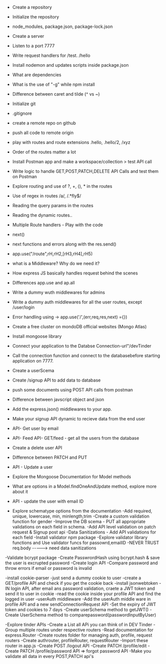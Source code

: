 - Create a repository
- Initialize the repository
- node_modules, package.json, package-lock.json
- Create a server
- Listen to a port 7777
- Write request handlers for /test. /hello
- Install nodemon and updates scripts inside package.json
- What are dependencies
- What is the use of "-g" while npm install
- Difference between caret and tilde (^ vs ~)

- Initialize git
- .gitignore
- create a remote repo on github
- push all code to remote origin
- play with routes and route extensions .hello, .hello/2, /xyz
- Order of the routes matter a lot
- Install Postman app and make a workspace/collection > test API call 
- Write logic to handle GET,POST,PATCH,DELETE API Calls and test them on Postman
- Explore routing and use of ?, +, (), * in the routes
- Use of regex in routes /a/, /.*fly$/
- Reading the query params in the routes
- Reading the dynamic routes..

- Multiple Route handlers - Play with the code
- next()
- next functions and errors along with the res.send()
- app.use("/route",rH,rH2,[rH3,rH4],rH5)
- what is a Middleware? Why do we need it?
- How express JS basically handles request behind the scenes
- Differences app.use and ap.all
- Write a dummy wuth middlewares for admins
- Write a dummy auth middlewares for all the user routes, except /user/login
- Error handling using -> app.use('/',(err,req,res,next) ={})
- Create a free cluster on mondoDB official websites (Mongo Atlas)
- Install mongoose library
- Connect your application to the Databse Connection-url"/devTinder
- Call the connection function and connect to the databasebefore starting application on 7777.
- Create a userScema
- Create /signup API to add data to database
- push some documents using POST  API calls from postman

- Difference between javscript object and json
- Add the express.json() middlewares to your app.
- Make your signup API dynamic to recieve data from the end user

- API- Get user by email
- API- Feed API- GET/feed - get all the users from the database
- Create a delete user API
- Difference between PATCH and PUT
- API - Update a user
- Explore the Mongoose Documentation for Model methods
- What are options in a Model.findOneAndUpdate method, explore more about it
- API - update the user with email ID

- Explore schematype options from the documentation
-Add required, unique, lowercase, min, minlength,trim
-Create a custom validation function for gender
-Improve the DB scema - PUT all appropriate validations on each field in schema.
-Add API level validation on patch request & Signup post api
-Data Sanitizations - Add API validations for each field
-Install validator npm package
-Explore validator library functions and Use validator funcs for passowrd,emailID
-NEVER TRUST req.body -----> need data sanitizations

-Validate bcrypt package
-Create PasswrordHash using bcrypt.hash & save the user is excrupted password
-Create login API
-Compare password and throw errors if email or password is invalid


-install cookie-parser
-just send a dummy cookie to user
-create a GET/profile API and check if you get the cookie back
-install jsonwebtoken
-IN login API, after email ans password validation, craete a JWT token and send it to user in cookie
-read the cookie inside your profile API and find the logged in user
-userAuth middleware
-Add the userAuth middle ware in profile API and a new sendConnectionRequest API
-Set the expiry of JWT token and cookies to 7 days
-Create userSchema method to getJWT()
-Create UserSchema method to comparepassword(passwordInputByUser)


-Explore tinder APIs
-Create a List all APi you can think of in DEV Tinder
-Group multiple routes under respective routers
-Read documentation for express.Router
-Create routes folder for managing auth, profile, request routers
-Create authrouter, profileRouter, requestRouter
-Import these router in app.js
-Create POST /logout API
-Create PATCH /profile/edit
-Create PATCH /profile/password API  => forgot password API
-Make you validate all data in every POST,PATCH api's




